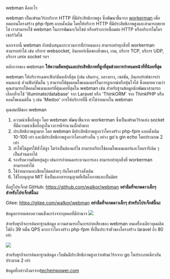 webman คืออะไร

webman เป็นเฟรมเวิร์กบริการ HTTP ที่มีประสิทธิภาพสูง ซึ่งพัฒนาขึ้นจาก [workerman](https://www.workerman.net) เพื่อทดแทนโครงสร้าง php-fpm แบบดั้งเดิม โดยให้บริการ HTTP ที่มีประสิทธิภาพสูงและสามารถขยายได้ เราสามารถใช้ webman ในการพัฒนาเว็บไซต์ หรือสร้างการเชื่อมต่อ HTTP หรือบริการไมโครเซอร์วิสได้

นอกจากนี้ webman ยังสนับสนุนกระบวนการที่กำหนดเอง สามารถทำทุกสิ่งที่ workerman สามารถทำได้ เช่น บริการ websocket, อินเทอร์เน็ตของสิ่งของ, เกม, บริการ TCP, บริการ UDP, บริการ unix socket ฯลฯ

หลักการของ webman
**ให้ความยืดหยุ่นและประสิทธิภาพที่สูงที่สุดด้วยการกำหนดหน้าที่ที่น้อยที่สุด**

webman ให้บริการเฉพาะฟังก์ชันหลักที่สุด (เช่น เส้นทาง, กลางทาง, เซสชัน, อินเทอร์เฟซการกำหนดเอง) ส่วนฟังก์ชันอื่น ๆ สามารถใช้ชุดคอมโพเนนเตอร์ในการลูกเรณ์หรือหุ้นใจได้ ซึ่งหมายความว่าคุณสามารถใช้คอมโพเนนเตอร์ที่คุ้นเคยที่สุดใน webman เช่น สำหรับฐานข้อมูลนักพัฒนาสามารถเลือกที่จะใช้ 'illuminate/database' จาก Laravel หรือ 'ThinkORM' จาก ThinkPHP หรือคอมโพเนนต์อื่น ๆ เช่น 'Medoo' การให้บริการที่นี้ ทำได้ง่ายมากใน webman

คุณสมบัติของ webman
1. ความน่าเชื่อถือสูง โดย webman พัฒนาขึ้นจาก workerman ซึ่งเป็นเฟรมเวิร์กแห่ง socket ที่มีความน่าเชื่อถือสูงในวงการมีจำนวนบั๊กต่ำมาก
2. ประสิทธิภาพสูงมาก โดย webman มีประสิทธิภาพสูงกว่าโครงสร้าง php-fpm แบบดั้งเดิม 10-100 เท่า และมีประสิทธิภาพสูงกว่าโครงสร้างอื่น ๆ อย่าง go's gin echo โดยประมาณ 2 เท่า
3. ทำให้ได้สูตรใช้ซ้ำได้สูง ไม่จำเป็นต้องแก้ไข สามารถเรียกใช้คอมโพเนนเตอร์และไลบรารีเดิม ๆ เป็นส่วนมากได้
4. รองรับความยืดหยุ่นสูง เช่นการกำหนดกระบวนการเอง สามารถทำทุกสิ่งที่ workerman สามารถทำได้
5. ใช้ง่ายมากและเขียนโค้ดคล้ายๆ กับโครงสร้างดั้งเดิม
6. ใช้ใบอนุญาต MIT ซึ่งเป็นเอกสารอนุญาตที่เปิดโอกาสและเป็นมิตร

ที่อยู่โปรเจ็กต์
GitHub: https://github.com/walkor/webman **อย่าลืมที่จะกดดาวเล็กๆ สำหรับโปรเจ็กต์นี้นะ**

Gitee: https://gitee.com/walkor/webman **อย่าลืมที่จะกดดาวเล็กๆ สำหรับโปรเจ็กต์นี้นะ**

ข้อมูลการทดสอบความแข็งแกร่งจากบุคคลที่มีอำนาจ
![](../assets/img/benchmark1.png)

สำหรับธุรกิจการค้นหาฐานข้อมูล ความสามารถในการถ่ายเสียงของ webman บนเครื่องเดียวบุผผลิตได้ถึง 39 หมื่น QPS มากกว่าโครงสร้าง php-fpm ที่เป็นประจำตัวของโครงสร้าง laravel ถึง 80 เท่า

![](../assets/img/benchmarks-go.png)

สำหรับธุรกิจการค้นหาฐานข้อมูล เว็บมันมีประสิทธิภาพสูงกว่าเฟรมเวิร์กจาก go ในประเภทเดียวกัน ประมาณ 2 เท่า

ข้อมูลที่กล่าวถึงมาจาก[techempower.com](https://www.techempower.com/benchmarks/#section=data-r20&hw=ph&test=db&l=zik073-sf)
